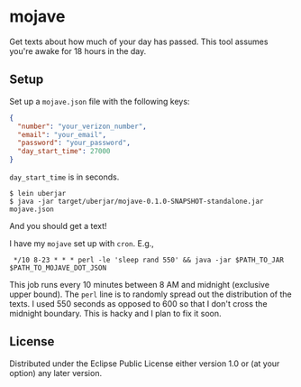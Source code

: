 # mojave

Get texts about how much of your day has passed. This tool assumes you're awake for 18 hours in the day.

## Setup

Set up a `mojave.json` file with the following keys:

```json
{
  "number": "your_verizon_number",
  "email": "your_email",
  "password": "your_password",
  "day_start_time": 27000
}
```

`day_start_time` is in seconds.

```
$ lein uberjar
$ java -jar target/uberjar/mojave-0.1.0-SNAPSHOT-standalone.jar mojave.json
```

And you should get a text!

I have my `mojave` set up with `cron`. E.g.,

` */10 8-23 * * * perl -le 'sleep rand 550' && java -jar $PATH_TO_JAR $PATH_TO_MOJAVE_DOT_JSON`

This job runs every 10 minutes between 8 AM and midnight (exclusive upper bound). The `perl` line is to randomly spread out the distribution of the texts. I used 550 seconds as opposed to 600 so that I don't cross the midnight boundary. This is hacky and I plan to fix it soon.

## License

Distributed under the Eclipse Public License either version 1.0 or (at
your option) any later version.

